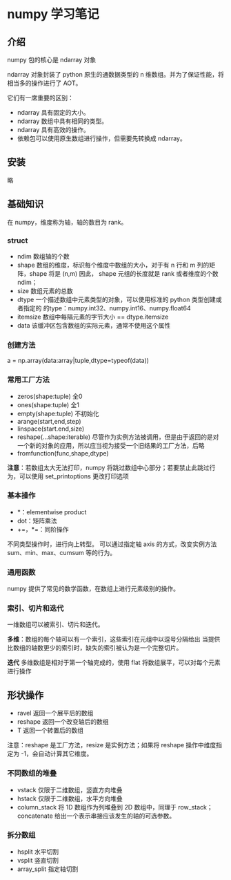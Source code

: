 # numpy 学习笔记

## 介绍

numpy 包的核心是 ndarray 对象

ndarray 对象封装了 python 原生的通数据类型的 n 维数组。并为了保证性能，将相当多的操作进行了 AOT。

它们有一席重要的区别：

- ndarray 具有固定的大小。
- ndarray 数组中具有相同的类型。
- ndarray 具有高效的操作。
- 依赖包可以使用原生数组进行操作，但需要先转换成 ndarray。

## 安装

略

## 基础知识

在 numpy，维度称为轴，轴的数目为 rank。

### struct

- ndim 数组轴的个数
- shape 数组的维度，标识每个维度中数组的大小，对于有 n 行和 m 列的矩阵，shape 将是 (n,m) 因此， shape 元组的长度就是 rank 或者维度的个数 ndim；
- size 数组元素的总数
- dtype 一个描述数组中元素类型的对象，可以使用标准的 python 类型创建或者指定的 的type：numpy.int32、numpy.int16、numpy.float64
- itemsize 数组中每隔元素的字节大小 == dtype.itemsize
- data 该缓冲区包含数组的实际元素，通常不使用这个属性

### 创建方法

a = np.array(data:array|tuple,dtype=typeof(data))

### 常用工厂方法

- zeros(shape:tuple) 全0
- ones(shape:tuple) 全1
- empty(shape:tuple) 不初始化
- arange(start,end,step)
- linspace(start.end,size)
- reshape(...shape:iterable) 尽管作为实例方法被调用，但是由于返回的是对一个新的对象的应用，所以应当视为接受一个旧结果的工厂方法，后略
- fromfunction(func,shape,dtype)

**注意**：若数组太大无法打印，numpy 将跳过数组中心部分；若要禁止此跳过行为，可以使用 set_printoptions 更改打印选项

### 基本操作

- *：elementwise product
- dot：矩阵乘法
- +=，*=：同阶操作

不同类型操作时，进行向上转型。
可以通过指定轴 axis 的方式，改变实例方法 sum、min、max、cumsum 等的行为。

### 通用函数

numpy 提供了常见的数学函数，在数组上进行元素级别的操作。

### 索引、切片和迭代

一维数组可以被索引、切片和迭代。

**多维**：数组的每个轴可以有一个索引，这些索引在元组中以逗号分隔给出
当提供比数组的轴数更少的索引时，缺失的索引被认为是一个完整切片。

**迭代** 多维数组是相对于第一个轴完成的，使用 flat 将数组展平，可以对每个元素进行操作

## 形状操作

- ravel 返回一个展平后的数组
- reshape 返回一个改变轴后的数组
- T 返回一个转置后的数组

注意：reshape 是工厂方法，resize 是实例方法；如果将 reshape 操作中维度指定为 -1，会自动计算其它维度。

### 不同数组的堆叠

- vstack 仅限于二维数组，竖直方向堆叠
- hstack 仅限于二维数组，水平方向堆叠
- column_stack 将 1D 数组作为列堆叠到 2D 数组中，同理于 row_stack；concatenate 给出一个表示串接应该发生的轴的可选参数。

### 拆分数组

- hsplit 水平切割
- vsplit 竖直切割
- array_split 指定轴切割